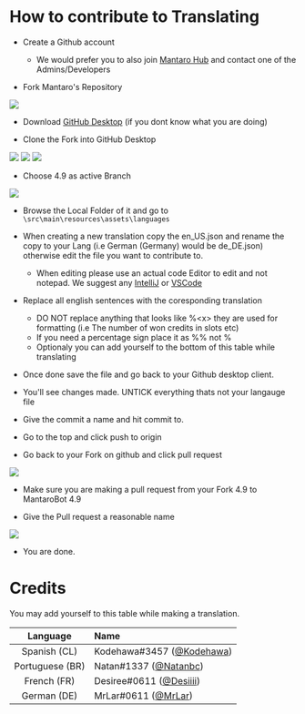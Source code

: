 
# How to contribute to Translating

 - Create a Github account
   - We would prefer you to also join [Mantaro Hub](https://discord.gg/ppKeqqh) and contact one of the Admins/Developers

 - Fork Mantaro's Repository 

 ![](https://i.imgur.com/Zl7Sr70.png)

 - Download [GitHub Desktop](https://desktop.github.com/) (if you dont know what you are doing)

 - Clone the Fork into GitHub Desktop

 ![](https://i.imgur.com/jpf8qmo.png)  ![](https://i.imgur.com/KgxBlB2.png) ![](https://i.imgur.com/LPihVzy.png)

 - Choose 4.9 as active Branch 

 ![](https://i.imgur.com/pFqFgh8.png)

 - Browse the Local Folder of it and go to `\src\main\resources\assets\languages`

 - When creating a new translation copy the en_US.json and rename the copy to your Lang (i.e German (Germany) would be de_DE.json) otherwise edit the file you want to contribute to.
    - When editing please use an actual code Editor to edit and not notepad. We suggest any [IntelliJ](https://www.jetbrains.com/idea/) or [VSCode](https://code.visualstudio.com/)

 - Replace all english sentences with the coresponding translation
   - DO NOT replace anything that looks like %\<x> they are used for formatting (i.e The number of won credits in slots etc)
   - If you need a percentage sign place it as %% not %
   - Optionaly you can add yourself to the bottom of this table while translating

 - Once done save the file and go back to your Github desktop client.

 - You'll see changes made. UNTICK everything thats not your langauge file

 - Give the commit a name and hit commit to.

 - Go to the top and click push to origin

 - Go back to your Fork on github and click pull request 

 ![](https://i.imgur.com/HROt9B4.png)

 - Make sure you are making a pull request from your Fork 4.9 to MantaroBot 4.9

 - Give the Pull request a reasonable name

 ![](https://i.imgur.com/Y7sTIGw.png)

 - You are done.

# Credits
You may add yourself to this table while making a translation.

| Language | Name |
|:--------:|:-----|
| Spanish (CL) | Kodehawa#3457 ([@Kodehawa](https://github.com/Kodehawa)) |
| Portuguese (BR) | Natan#1337 ([@Natanbc](https://github.com/natanbc)) |
| French (FR) | Desiree#0611 ([@Desiiii](https://github.com/Desiiii)) |
| German (DE) | MrLar#0611 ([@MrLar](https://github.com/MrLar))